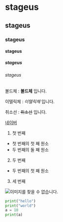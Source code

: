# stageus
## stageus
### stageus
#### stageus
##### stageus
###### stageus

볼드체 : **볼드체** 입니다.

이텔릭체 : *이텔릭체* 입니다.

취소선 : ~~취소선~~ 입니다.

[네이버](https://www.naver.com)


1. 첫 번째
  - 첫 번째의 첫 째 원소
  - 두 번째의 둘 째 원소
2. 두 번째
  - 두 번째의 첫 째 원소
3. 세 번째

![이미지를 찾을 수 없습니다.](https://img1.daumcdn.net/thumb/R720x0.q80/?scode=mtistory2&fname=http%3A%2F%2Fcfile7.uf.tistory.com%2Fimage%2F24283C3858F778CA2EFABE)

```python
print("hello")
print("world")
a = 10
print(a)
```
